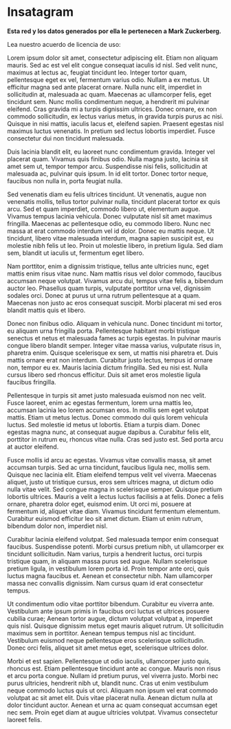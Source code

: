 # Insatagram

**Esta red y los datos generados por ella le pertenecen a Mark Zuckerberg.**

Lea nuestro acuerdo de licencia de uso:



Lorem ipsum dolor sit amet, consectetur adipiscing elit. Etiam non aliquam mauris. Sed ac est vel elit congue consequat iaculis id nisl. Sed velit nunc, maximus at lectus ac, feugiat tincidunt leo. Integer tortor quam, pellentesque eget ex vel, fermentum varius odio. Nullam a ex metus. Ut efficitur magna sed ante placerat ornare. Nulla nunc elit, imperdiet in sollicitudin at, malesuada ac quam. Maecenas ac ullamcorper felis, eget tincidunt sem. Nunc mollis condimentum neque, a hendrerit mi pulvinar eleifend. Cras gravida mi a turpis dignissim ultrices. Donec ornare, ex non commodo sollicitudin, ex lectus varius metus, in gravida turpis purus ac nisi. Quisque in nisi mattis, iaculis lacus et, eleifend sapien. Praesent egestas nisl maximus luctus venenatis. In pretium sed lectus lobortis imperdiet. Fusce consectetur dui non tincidunt malesuada.

Duis lacinia blandit elit, eu laoreet nunc condimentum gravida. Integer vel placerat quam. Vivamus quis finibus odio. Nulla magna justo, lacinia sit amet sem ut, tempor tempor arcu. Suspendisse nisi felis, sollicitudin at malesuada ac, pulvinar quis ipsum. In id elit tortor. Donec tortor neque, faucibus non nulla in, porta feugiat nulla.

Sed venenatis diam eu felis ultrices tincidunt. Ut venenatis, augue non venenatis mollis, tellus tortor pulvinar nulla, tincidunt placerat tortor ex quis arcu. Sed et quam imperdiet, commodo libero ut, elementum augue. Vivamus tempus lacinia vehicula. Donec vulputate nisl sit amet maximus fringilla. Maecenas ac pellentesque odio, eu commodo libero. Nunc nec massa at erat commodo interdum vel id dolor. Donec eu mattis neque. Ut tincidunt, libero vitae malesuada interdum, magna sapien suscipit est, eu molestie nibh felis ut leo. Proin ut molestie libero, in pretium ligula. Sed diam sem, blandit ut iaculis ut, fermentum eget libero.

Nam porttitor, enim a dignissim tristique, tellus ante ultricies nunc, eget mattis enim risus vitae nunc. Nam mattis risus vel dolor commodo, faucibus accumsan neque volutpat. Vivamus arcu dui, tempus vitae felis a, bibendum auctor leo. Phasellus quam turpis, vulputate porttitor urna vel, dignissim sodales orci. Donec at purus ut urna rutrum pellentesque at a quam. Maecenas non justo ac eros consequat suscipit. Morbi placerat mi sed eros blandit mattis quis et libero.

Donec non finibus odio. Aliquam in vehicula nunc. Donec tincidunt mi tortor, eu aliquam urna fringilla porta. Pellentesque habitant morbi tristique senectus et netus et malesuada fames ac turpis egestas. In pulvinar mauris congue libero blandit semper. Integer vitae massa varius, vulputate risus in, pharetra enim. Quisque scelerisque ex sem, ut mattis nisi pharetra et. Duis mattis ornare erat non interdum. Curabitur justo lectus, tempus id ornare non, tempor eu ex. Mauris lacinia dictum fringilla. Sed eu nisi est. Nulla cursus libero sed rhoncus efficitur. Duis sit amet eros molestie ligula faucibus fringilla.

Pellentesque in turpis sit amet justo malesuada euismod non nec velit. Fusce laoreet, enim ac egestas fermentum, lorem urna mattis leo, accumsan lacinia leo lorem accumsan eros. In mollis sem eget volutpat mattis. Etiam ut metus lectus. Donec commodo dui quis lorem vehicula luctus. Sed molestie id metus ut lobortis. Etiam a turpis diam. Donec egestas magna nunc, at consequat augue dapibus a. Curabitur felis elit, porttitor in rutrum eu, rhoncus vitae nulla. Cras sed justo est. Sed porta arcu at auctor eleifend.

Fusce mollis id arcu ac egestas. Vivamus vitae convallis massa, sit amet accumsan turpis. Sed ac urna tincidunt, faucibus ligula nec, mollis sem. Quisque nec lacinia elit. Etiam eleifend tempus velit vel viverra. Maecenas aliquet, justo ut tristique cursus, eros sem ultrices magna, ut dictum odio nulla vitae velit. Sed congue magna in scelerisque semper. Quisque pretium lobortis ultrices. Mauris a velit a lectus luctus facilisis a at felis. Donec a felis ornare, pharetra dolor eget, euismod enim. Ut orci mi, posuere at fermentum id, aliquet vitae diam. Vivamus tincidunt fermentum elementum. Curabitur euismod efficitur leo sit amet dictum. Etiam ut enim rutrum, bibendum dolor non, imperdiet nisl.

Curabitur lacinia eleifend volutpat. Sed malesuada tempor enim consequat faucibus. Suspendisse potenti. Morbi cursus pretium nibh, ut ullamcorper ex tincidunt sollicitudin. Nam varius, turpis a hendrerit luctus, orci turpis tristique quam, in aliquam massa purus sed augue. Nullam scelerisque pretium ligula, in vestibulum lorem porta id. Proin tempor ante orci, quis luctus magna faucibus et. Aenean et consectetur nibh. Nam ullamcorper massa nec convallis dignissim. Nam cursus quam id erat consectetur tempus.

Ut condimentum odio vitae porttitor bibendum. Curabitur eu viverra ante. Vestibulum ante ipsum primis in faucibus orci luctus et ultrices posuere cubilia curae; Aenean tortor augue, dictum volutpat volutpat a, imperdiet quis nisl. Quisque dignissim metus eget mauris aliquet rutrum. Ut sollicitudin maximus sem in porttitor. Aenean tempus tempus nisl ac tincidunt. Vestibulum euismod neque pellentesque eros scelerisque sollicitudin. Donec orci felis, aliquet sit amet metus eget, scelerisque ultrices dolor.

Morbi et est sapien. Pellentesque ut odio iaculis, ullamcorper justo quis, rhoncus est. Etiam pellentesque tincidunt ante ac congue. Mauris non risus et arcu porta congue. Nullam id pretium purus, vel viverra justo. Morbi nec purus ultricies, hendrerit nibh ut, blandit nunc. Cras ut enim vestibulum neque commodo luctus quis ut orci. Aliquam non ipsum vel erat commodo volutpat ac sit amet elit. Duis vitae placerat nulla. Aenean dictum nulla at dolor tincidunt auctor. Aenean et urna ac quam consequat accumsan eget nec sem. Proin eget diam at augue ultricies volutpat. Vivamus consectetur laoreet felis. 